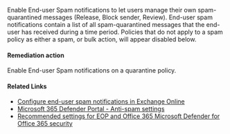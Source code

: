 Enable End-user Spam notifications to let users manage their own spam-quarantined messages (Release, Block sender, Review). End-user spam notifications contain a list of all spam-quarantined messages that the end-user has received during a time period. Policies that do not apply to a spam policy as either a spam, or bulk action, will appear disabled below.

#### Remediation action
Enable End-user Spam notifications on a quarantine policy.

#### Related Links

* [Configure end-user spam notifications in Exchange Online](https://aka.ms/orca-antispam-docs-2) 
* [Microsoft 365 Defender Portal - Anti-spam settings](https://security.microsoft.com/antispam) 
* [Recommended settings for EOP and Office 365 Microsoft Defender for Office 365 security](https://aka.ms/orca-atpp-docs-6)

